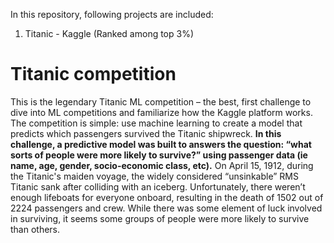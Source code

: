 In this repository, following projects are included:
1. Titanic - Kaggle (Ranked among top 3%)
# Titanic competition

This is the legendary Titanic ML competition – the best, first challenge to dive into ML competitions and familiarize how the Kaggle platform works. The competition is simple: use machine learning to create a model that predicts which passengers survived the Titanic shipwreck. **In this challenge, a predictive model was built to  answers the question: “what sorts of people were more likely to survive?” using passenger data (ie name, age, gender, socio-economic class, etc).**
On April 15, 1912, during the Titanic's maiden voyage, the widely considered “unsinkable” RMS Titanic sank after colliding with an iceberg. Unfortunately, there weren’t enough lifeboats for everyone onboard, resulting in the death of 1502 out of 2224 passengers and crew. While there was some element of luck involved in surviving, it seems some groups of people were more likely to survive than others. 

